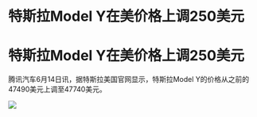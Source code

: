 # 特斯拉Model Y在美价格上调250美元

# 特斯拉Model Y在美价格上调250美元

腾讯汽车6月14日讯，据特斯拉美国官网显示，特斯拉Model Y的价格从之前的47490美元上调至47740美元。

![](https://inews.gtimg.com/om_bt/OuNQINPaEf2oPjTP2qtNlzGU4QYOQVqxChixx9TaS-6N8AA/1000)

